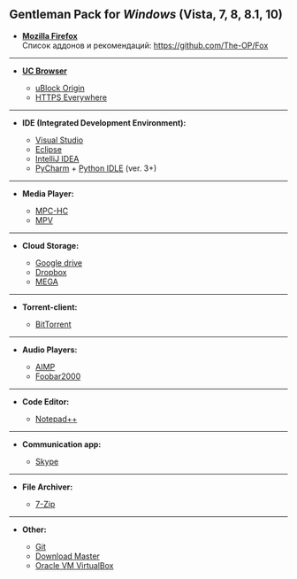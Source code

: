 ## Gentleman Pack for ***Windows*** (Vista, 7, 8, 8.1, 10)
* [**Mozilla Firefox**](https://www.mozilla.org/)<br>
 Список аддонов и рекомендаций: https://github.com/The-OP/Fox


------------------------------------------------------------------------

* [**UC Browser**](http://www.ucweb.com/ucbrowser/)

	- [uBlock Origin](https://chrome.google.com/webstore/detail/ublock-origin/cjpalhdlnbpafiamejdnhcphjbkeiagm?hl=en-US)
	- [HTTPS Everywhere](https://chrome.google.com/webstore/detail/https-everywhere/gcbommkclmclpchllfjekcdonpmejbdp?hl=en)

------------------------------------------------------------------------

* **IDE (Integrated Development Environment):**

	- [Visual Studio](https://www.visualstudio.com/)
	- [Eclipse](https://www.eclipse.org/)
	- [IntelliJ IDEA](https://www.jetbrains.com/)
	- [PyCharm](https://www.jetbrains.com/pycharm) + [Python IDLE](https://www.python.org) (ver. 3+)

------------------------------------------------------------------------

* **Media Player:**

	- [MPC-HC](https://mpc-hc.org/)
	- [MPV](https://mpv.io/)

------------------------------------------------------------------------

* **Cloud Storage:**

	- [Google drive](https://www.google.com/intl/en/drive)
	- [Dropbox](https://www.dropbox.com)
	- [MEGA](https://mega.nz/)

------------------------------------------------------------------------

* **Torrent-client:**

	- [BitTorrent](http://www.bittorrent.com/)

------------------------------------------------------------------------

* **Audio Players:**

	- [AIMP](http://www.aimp.ru/)
	- [Foobar2000](http://www.foobar2000.org/)

------------------------------------------------------------------------

* **Code Editor:**

	- [Notepad++](http://notepad-plus-plus.org/)

------------------------------------------------------------------------

* **Communication app:**

	- [Skype](http://www.skype.com/)

------------------------------------------------------------------------

* **File Archiver:**

	- [7-Zip](http://www.7-zip.org/)

------------------------------------------------------------------------

* **Other:**

	- [Git](https://git-scm.com/)
	- [Download Master](https://westbyte.com/dm/index.phtml?page=download)
	- [Oracle VM VirtualBox](https://www.virtualbox.org/)
